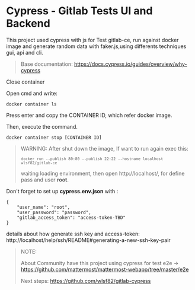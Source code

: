 # Cypress - Gitlab Tests UI and Backend
This project used cypress with js for Test gitlab-ce, run against docker image and generate random data with faker.js,using differents techniques gui, api and cli. 

>Base documentation: https://docs.cypress.io/guides/overview/why-cypress


Close container 

Open cmd and write:
<pre><code>docker container ls</code></pre>

Press enter and copy the CONTAINER ID, which refer docker image.


Then, execute the command.
<pre><code>docker container stop [CONTAINER ID]</code></pre>




> WARNING: After shut down the image, If want to run again exec this: <pre><code>`docker run --publish 80:80 --publish 22:22 --hostname localhost wlsf82/gitlab-ce`</code></pre>
> waiting loading environment, then open  http://localhost/, for define pass and user <strong>root</strong>. 
> 
<p>Don't forget to set up <strong>cypress.env.json</strong> with :</p>

<pre><code>{
    "user_name": "root",
    "user_password": "password",
    "gitlab_access_token": "access-token-TBD"
}
</code></pre>

details about how generate ssh key and access-token: http://localhost/help/ssh/README#generating-a-new-ssh-key-pair


>NOTE: 
>
>About Community have this project using cypress for test e2e -> https://github.com/mattermost/mattermost-webapp/tree/master/e2e
>
>Next steps: https://github.com/wlsf82/gitlab-cypress
